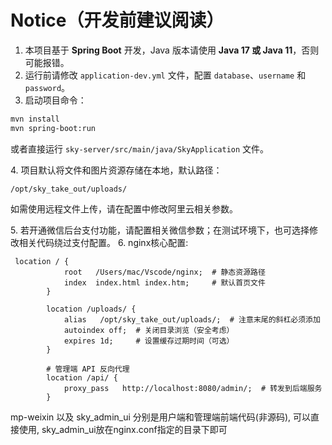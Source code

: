 # Notice（开发前建议阅读）

1. 本项目基于 **Spring Boot** 开发，Java 版本请使用 **Java 17 或 Java 11**，否则可能报错。
2. 运行前请修改 `application-dev.yml` 文件，配置 `database`、`username` 和 `password`。
3. 启动项目命令：
```bash
mvn install
mvn spring-boot:run
```
或者直接运行 `sky-server/src/main/java/SkyApplication` 文件。

4\. 项目默认将文件和图片资源存储在本地，默认路径：
```
/opt/sky_take_out/uploads/
```
如需使用远程文件上传，请在配置中修改阿里云相关参数。

5\. 若开通微信后台支付功能，请配置相关微信参数；在测试环境下，也可选择修改相关代码绕过支付配置。
6\. nginx核心配置:
```
 location / {
            root   /Users/mac/Vscode/nginx;  # 静态资源路径
            index  index.html index.htm;     # 默认首页文件
        }

        location /uploads/ {
            alias   /opt/sky_take_out/uploads/;  # 注意末尾的斜杠必须添加
            autoindex off;  # 关闭目录浏览（安全考虑）
            expires 1d;     # 设置缓存过期时间（可选）
        }
        
        # 管理端 API 反向代理
        location /api/ {
            proxy_pass   http://localhost:8080/admin/;  # 转发到后端服务
        }
```

mp-weixin 以及 sky_admin_ui 分别是用户端和管理端前端代码(非源码), 可以直接使用, sky_admin_ui放在nginx.conf指定的目录下即可
